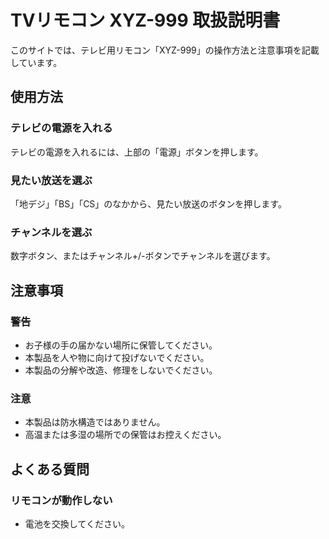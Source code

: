 # TVリモコン XYZ-999 取扱説明書

このサイトでは、テレビ用リモコン「XYZ-999」の操作方法と注意事項を記載しています。

## 使用方法

### テレビの電源を入れる

テレビの電源を入れるには、上部の「電源」ボタンを押します。

### 見たい放送を選ぶ

「地デジ」「BS」「CS」のなかから、見たい放送のボタンを押します。

### チャンネルを選ぶ

数字ボタン、またはチャンネル+/-ボタンでチャンネルを選びます。

## 注意事項

### 警告

 - お子様の手の届かない場所に保管してください。
 - 本製品を人や物に向けて投げないでください。
 - 本製品の分解や改造、修理をしないでください。

### 注意

 - 本製品は防水構造ではありません。
 - 高温または多湿の場所での保管はお控えください。

## よくある質問

### リモコンが動作しない

 - 電池を交換してください。
